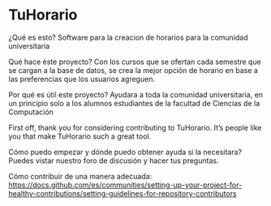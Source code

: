 # TuHorario
¿Qué es esto?
Software para la creacion de horarios para la comunidad universitaria

Qué hace éste proyecto?
Con los cursos que se ofertan cada semestre que se cargan a la base de datos, se crea la mejor opción de horario en base a las preferencias que los usuarios agreguen.

Por qué es útil este proyecto?
Ayudara a toda la comunidad universitaria, en un principio solo a los alumnos estudiantes de la facultad de Ciencias de la Computación 

First off, thank you for considering contributing to TuHorario. It’s people like you that make TuHorario such a great tool.

Cómo puedo empezar y dónde puedo obtener ayuda si la necesitara?
Puedes vistar nuestro foro de discusión y hacer tus preguntas.

Cómo contribuir de una manera adecuada:
https://docs.github.com/es/communities/setting-up-your-project-for-healthy-contributions/setting-guidelines-for-repository-contributors

